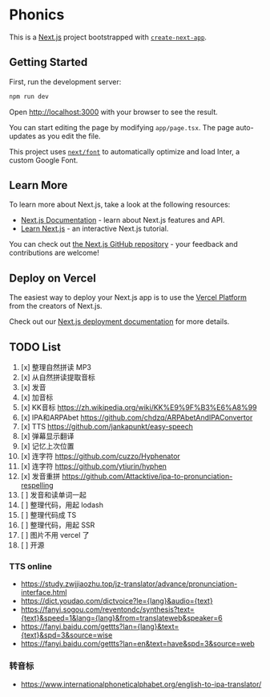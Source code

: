 # Phonics

This is a [Next.js](https://nextjs.org/) project bootstrapped with [`create-next-app`](https://github.com/vercel/next.js/tree/canary/packages/create-next-app).

## Getting Started

First, run the development server:

```bash
npm run dev
```

Open [http://localhost:3000](http://localhost:3000) with your browser to see the result.

You can start editing the page by modifying `app/page.tsx`. The page auto-updates as you edit the file.

This project uses [`next/font`](https://nextjs.org/docs/basic-features/font-optimization) to automatically optimize and load Inter, a custom Google Font.

## Learn More

To learn more about Next.js, take a look at the following resources:

- [Next.js Documentation](https://nextjs.org/docs) - learn about Next.js features and API.
- [Learn Next.js](https://nextjs.org/learn) - an interactive Next.js tutorial.

You can check out [the Next.js GitHub repository](https://github.com/vercel/next.js/) - your feedback and contributions are welcome!

## Deploy on Vercel

The easiest way to deploy your Next.js app is to use the [Vercel Platform](https://vercel.com/new?utm_medium=default-template&filter=next.js&utm_source=create-next-app&utm_campaign=create-next-app-readme) from the creators of Next.js.

Check out our [Next.js deployment documentation](https://nextjs.org/docs/deployment) for more details.

## TODO List

1. [x] 整理自然拼读 MP3
2. [x] 从自然拼读提取音标
3. [x] 发音
4. [x] 加音标
5. [x] KK音标 https://zh.wikipedia.org/wiki/KK%E9%9F%B3%E6%A8%99
6. [x] IPA和ARPAbet https://github.com/chdzq/ARPAbetAndIPAConvertor
7. [x] TTS https://github.com/jankapunkt/easy-speech
8. [x] 弹幕显示翻译
9. [x] 记忆上次位置
10. [x] 连字符 https://github.com/cuzzo/Hyphenator
11. [x] 连字符 https://github.com/ytiurin/hyphen
12. [x] 发音重拼 https://github.com/Attacktive/ipa-to-pronunciation-respelling
13. [ ] 发音和读单词一起
13. [ ] 整理代码，用起 lodash
14. [ ] 整理代码成 TS
15. [ ] 整理代码，用起 SSR
16. [ ] 图片不用 vercel 了
17. [ ] 开源


### TTS online

* https://study.zwjjiaozhu.top/jz-translator/advance/pronunciation-interface.html
* https://dict.youdao.com/dictvoice?le={lang}&audio={text}
* https://fanyi.sogou.com/reventondc/synthesis?text={text}&speed=1&lang={lang}&from=translateweb&speaker=6
* https://fanyi.baidu.com/gettts?lan={lang}&text={text}&spd=3&source=wise
* https://fanyi.baidu.com/gettts?lan=en&text=have&spd=3&source=web

### 转音标

* https://www.internationalphoneticalphabet.org/english-to-ipa-translator/



